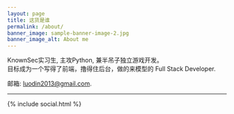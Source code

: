 ```yaml
---
layout: page
title: 这货是谁
permalink: /about/
banner_image: sample-banner-image-2.jpg
banner_image_alt: About me
---
```


KnownSec实习生, 主攻Python, 兼半吊子独立游戏开发。  
目标成为一个写得了前端，撸得住后台，做的来模型的 Full Stack Developer.

邮箱: luodin2013@gmail.com.

---

{% include social.html %}

[pw]: http://processwire.com
[jekyll]: http://jekyllrb.com
